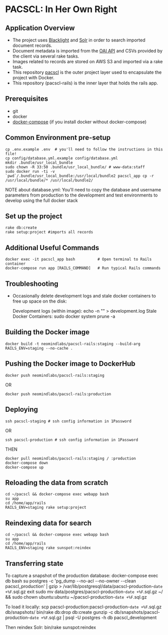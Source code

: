 # PACSCL: In Her Own Right

## Application Overview
* The project uses [Blacklight](https://github.com/projectblacklight/blacklight) and [Solr](https://lucene.apache.org/solr/) in order to search imported document records.  
* Document metadata is imported from the [OAI API](https://www.openarchives.org/) and CSVs provided by the client via several rake tasks.
* Images related to records are stored on AWS S3 and imported via a rake task.
* This repository [pacscl](https://github.com/NeomindLabs/pacscl) is the outer project layer used to encapsulate the project with Docker.
* This repository (pacscl-rails) is the inner layer that holds the rails app.

## Prerequisites

- git
- docker
- [docker-compose](https://docs.docker.com/compose/) (if you install docker without docker-compose)

## Common Environment pre-setup

    cp .env.example .env  # you'll need to follow the instructions in this file!
    cp config/database.yml.example config/database.yml
    mkdir .bundle/usr_local_bundle
    sudo chown -R 33:50 .bundle/usr_local_bundle/ # www-data:staff
    sudo docker run -ti -v `pwd`/.bundle/usr_local_bundle:/usr/local/bundle2 pacscl_app cp -r /usr/local/bundle/* /usr/local/bundle2/

NOTE about database.yml: You'll need to copy the database and username parameters from production to the development and test environments to develop using the full docker stack

## Set up the project

    rake db:create
    rake setup:project #imports all records

## Additional Useful Commands

    docker exec -it pacscl_app bash          # Open terminal to Rails container
    docker-compose run app [RAILS_COMMAND]   # Run typical Rails commands


## Troubleshooting

- Occasionally delete development logs and stale docker containers to free up space on the disk:

    Development logs (within image): echo -n "" > development.log
    Stale Docker Containers:  sudo docker system prune -a

## Building the Docker image

    docker build -t neomindlabs/pacscl-rails:staging --build-arg RAILS_ENV=staging --no-cache .

## Pushing the Docker image to DockerHub

    docker push neomindlabs/pacscl-rails:staging
OR

    docker push neomindlabs/pacscl-rails:production

## Deploying

    ssh pacscl-staging # ssh config information in 1Password
OR

    ssh pacscl-production # ssh config information in 1Password
THEN

    docker pull neomindlabs/pacscl-rails:staging / :production
    docker-compose down
    docker-compose up

## Reloading the data from scratch

    cd ~/pacscl && docker-compose exec webapp bash
    su app
    cd /home/app/rails
    RAILS_ENV=staging rake setup:project
    
## Reindexing data for search

    cd ~/pacscl && docker-compose exec webapp bash
    su app
    cd /home/app/rails
    RAILS_ENV=staging rake sunspot:reindex

## Transferring state

To capture a snapshot of the production database:
    docker-compose exec db bash
    su postgres -c 'pg_dump --no-acl --no-owner --clean pacscl_production' | gzip > /var/lib/postgresql/data/pacscl-production-`date +%F`.sql.gz
    exit
    sudo mv data/postgres/pacscl-production-`date +%F`.sql.gz ~/ && sudo chown ubuntu:ubuntu ~/pacscl-production-`date +%F`.sql.gz

To load it locally:
    scp pacscl-production:pacscl-production-`date +%F`.sql.gz db/snapshots/
    bin/rake db:drop db:create
    gunzip -c db/snapshots/pacscl-production-`date +%F`.sql.gz | psql -U postgres -h db pacscl_development

Then reindex Solr:
    bin/rake sunspot:reindex
